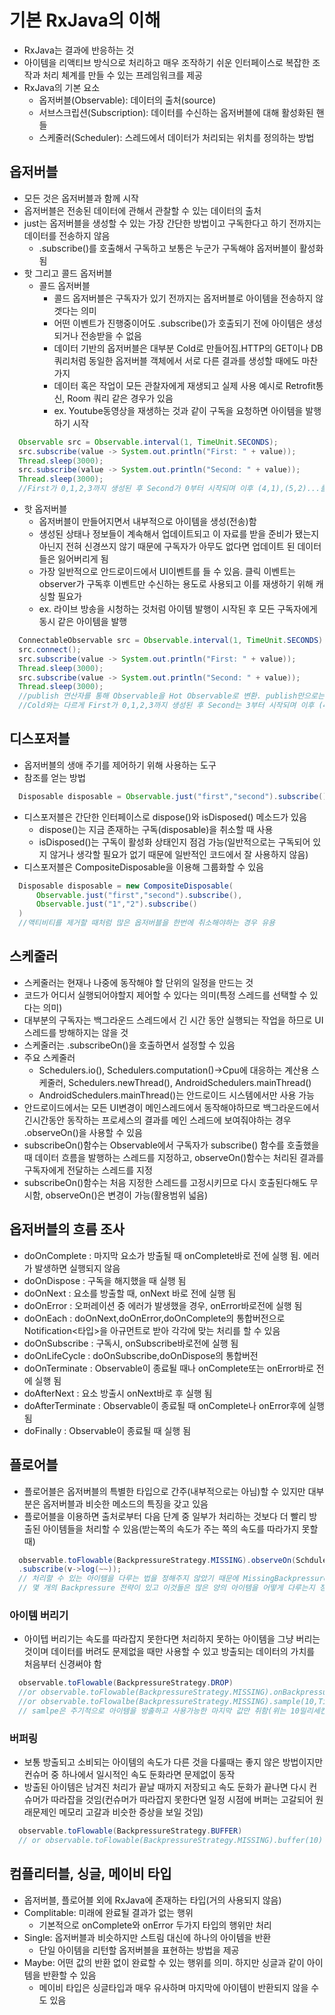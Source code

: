 # 기본 RxJava의 이해
+ RxJava는 결과에 반응하는 것  
+ 아이템을 리액티브 방식으로 처리하고 매우 조작하기 쉬운 인터페이스로 복잡한 조작과 처리 체계를 만들 수 있는 프레임워크를 제공  
+ RxJava의 기본 요소  
  - 옵저버블(Observable): 데이터의 출처(source)
  - 서브스크립션(Subscription): 데이터를 수신하는 옵저버블에 대해 활성화된 핸들  
  - 스케줄러(Scheduler): 스레드에서 데이터가 처리되는 위치를 정의하는 방법  

## 옵저버블  
+ 모든 것은 옵저버블과 함께 시작
+ 옵저버블은 전송된 데이터에 관해서 관찰할 수 있는 데이터의 출처  
+ just는 옵저버블을 생성할 수 있는 가장 간단한 방법이고 구독한다고 하기 전까지는 데이터를 전송하지 않음
  - .subscribe()를 호출해서 구독하고 보통은 누군가 구독해야 옵저버블이 활성화 됨
+ 핫 그리고 콜드 옵저버블  
  - 콜드 옵저버블  
    * 콜드 옵저버블은 구독자가 있기 전까지는 옵저버블로 아이템을 전송하지 않겟다는 의미
    * 어떤 이벤트가 진행중이어도 .subscribe()가 호출되기 전에 아이템은 생성되거나 전송받을 수 없음  
    * 데이터 기반의 옵저버블은 대부분 Cold로 만들어짐.HTTP의 GET이나 DB쿼리처럼 동일한 옵저버블 객체에서 서로 다른 결과를 생성할 때에도 마찬가지
    * 데이터 혹은 작업이 모든 관찰자에게 재생되고 실제 사용 예시로 Retrofit통신, Room 쿼리 같은 경우가 있음
    * ex. Youtube동영상을 재생하는 것과 같이 구독을 요청하면 아이템을 발행하기 시작
```java
  Observable src = Observable.interval(1, TimeUnit.SECONDS);
  src.subscribe(value -> System.out.println("First: " + value));
  Thread.sleep(3000);
  src.subscribe(value -> System.out.println("Second: " + value));
  Thread.sleep(3000);
  //First가 0,1,2,3까지 생성된 후 Second가 0부터 시작되며 이후 (4,1),(5,2)...를 수신
```
  - 핫 옵저버블  
    * 옵저버블이 만들어지면서 내부적으로 아이템을 생성(전송)함
    * 생성된 상태나 정보들이 계속해서 업데이트되고 이 자료를 받을 준비가 됐는지 아닌지 전혀 신경쓰지 않기 때문에 구독자가 아무도 없다면 업데이트 된 데이터들은 잃어버리게 됨  
    * 가장 일반적으로 안드로이드에서 UI이벤트를 들 수 있음. 클릭 이벤트는 observer가 구독후 이벤트만 수신하는 용도로 사용되고 이를 재생하기 위해 캐싱할 필요가 
    * ex. 라이브 방송을 시청하는 것처럼 아이템 발행이 시작된 후 모든 구독자에게 동시 같은 아이템을 발행
```java
  ConnectableObservable src = Observable.interval(1, TimeUnit.SECONDS).publish();
  src.connect();
  src.subscribe(value -> System.out.println("First: " + value));
  Thread.sleep(3000);
  src.subscribe(value -> System.out.println("Second: " + value));
  Thread.sleep(3000);
  //publish 연산자를 통해 Observable을 Hot Observable로 변환. publish만으로는 아이템 replay가 활성화 되지 않고 connect()를 호출해야 아이템을 발행하기 시작
  //Cold와는 다르게 First가 0,1,2,3까지 생성된 후 Second는 3부터 시작되며 이후 (4,4),(5,5)로 진행되어 동시 같은 아이템 수신
```
## 디스포저블 
+ 옵저버블의 생애 주기를 제어하기 위해 사용하는 도구  
+ 참조를 얻는 방법
```java
  Disposable disposable = Observable.just("first","second").subscribe();
```
+ 디스포저블은 간단한 인터페이스로 dispose()와 isDisposed() 메소드가 있음  
  - dispose()는 지금 존재하는 구독(disposable)을 취소할 때 사용
  - isDisposed()는 구독이 활성화 상태인지 점검 가능(일반적으로는 구독되어 있지 않거나 생각할 필요가 없기 때문에 일반적인 코드에서 잘 사용하지 않음)   
+ 디스포저블은 CompositeDisposable을 이용해 그룹화할 수 있음  
```java
  Disposable disposable = new CompositeDisposable(
      Observable.just("first","second").subscribe(),
      Observable.just("1","2").subscribe()
  )
  //액티비티를 제거할 때처럼 많은 옵저버블을 한번에 취소해야하는 경우 유용
```

## 스케줄러 
+ 스케줄러는 현재나 나중에 동작해야 할 단위의 일정을 만드는 것
+ 코드가 어디서 실행되어야할지 제어할 수 있다는 의미(특정 스레드를 선택할 수 있다는 의미)  
+ 대부분의 구독자는 백그라운드 스레드에서 긴 시간 동안 실행되는 작업을 하므로 UI스레드를 방해하지는 않을 것
+ 스케줄러는 .subscribeOn()을 호출하면서 설정할 수 있음
+ 주요 스케줄러
  - Schedulers.io(), Schedulers.computation()->Cpu에 대응하는 계산용 스케줄러, Schedulers.newThread(), AndroidSchedulers.mainThread()
  - AndroidSchedulers.mainThread()는 안드로이드 시스템에서만 사용 가능  
+ 안드로이드에서는 모든 UI변경이 메인스레드에서 동작해야하므로 백그라운드에서 긴시간동안 동작하는 프로세스의 결과를 메인 스레드에 보여줘야하는 경우 .observeOn()을 사용할 수 있음  
+ subscribeOn()함수는 Observable에서 구독자가 subscribe() 함수를 호출했을 때 데이터 흐름을 발행하는 스레드를 지정하고, observeOn()함수는 처리된 결과를 구독자에게 전달하는 스레드를 지정
+ subscribeOn()함수는 처음 지정한 스레드를 고정시키므로 다시 호출된다해도 무시함, observeOn()은 변경이 가능(활용범위 넓음)

## 옵저버블의 흐름 조사
+ doOnComplete : 마지막 요소가 방출될 때 onComplete바로 전에 실행 됨. 에러가 발생하면 실행되지 않음
+ doOnDispose : 구독을 해지했을 때 실행 됨
+ doOnNext : 요소를 방출할 때, onNext 바로 전에 실행 됨
+ doOnError : 오퍼레이션 중 에러가 발생했을 경우, onError바로전에 실행 됨  
+ doOnEach : doOnNext,doOnError,doOnComplete의 통합버전으로 Notification<타입>을 아규먼트로 받아 각각에 맞는 처리를 할 수 있음
+ doOnSubscribe : 구독시, onSubscribe바로전에 실행 됨  
+ doOnLifeCycle : doOnSubscribe,doOnDispose의 통합버전
+ doOnTerminate : Observable이 종료될 때나 onComplete또는 onError바로 전에 실행 됨
+ doAfterNext : 요소 방출시 onNext바로 후 실행 됨  
+ doAfterTerminate : Observable이 종료될 때 onComplete나 onError후에 실행 됨
+ doFinally : Observable이 종료될 때 실행 됨

## 플로어블  
+ 플로어블은 옵저버블의 특별한 타입으로 간주(내부적으로는 아님)할 수 있지만 대부분은 옵저버블과 비슷한 메소드의 특징을 갖고 있음  
+ 플로어블을 이용하면 출처로부터 다음 단계 중 일부가 처리하는 것보다 더 빨리 방출된 아이템들을 처리할 수 있음(받는쪽의 속도가 주는 쪽의 속도를 따라가지 못할 때)
```java
  observable.toFlowable(BackpressureStrategy.MISSING).observeOn(Schdulers.computation())
  .subscribe(v->log(~~));
  // 처리할 수 있는 아이템을 다루는 법을 정해주지 않았기 때문에 MissingBackpressureException을 던짐
  // 몇 개의 Backpressure 전략이 있고 이것들은 많은 양의 아이템을 어떻게 다루는지 정의해줌
```

### 아이템 버리기
+ 아이텝 버리기는 속도를 따라잡지 못한다면 처리하지 못하는 아이템을 그냥 버리는 것이며 데이터를 버려도 문제없을 때만 사용할 수 있고 방출되는 데이터의 가치를 처음부터 신경써야 함
```java
  observable.toFlowable(BackpressureStrategy.DROP)
  //or observable.toFlowable(BackpressureStrategy.MISSING).onBackpressureDrop()
  //or observable.toFlowalbe(BackpressureStrategy.MISSING).sample(10,TimeUnit,MILLISECONDS).observeOn(Schedulers.computation).subscribe(v->log(~~));
  // samlpe은 주기적으로 아이템을 방출하고 사용가능한 마지막 값만 취함(위는 10밀리세컨드간격으로 수행)
``` 

### 버퍼링  
+ 보통 방출되고 소비되는 아이템의 속도가 다른 것을 다룰때는 좋지 않은 방법이지만 컨슈머 중 하나에서 일시적인 속도 둔화라면 문제없이 동작
+ 방출된 아이템은 남겨진 처리가 끝날 때까지 저장되고 속도 둔화가 끝나면 다시 컨슈머가 따라잡을 것임(컨슈머가 따라잡지 못한다면 일정 시점에 버퍼는 고갈되어 원래문제인 메모리 고갈과 비슷한 증상을 보일 것임)
```java
  observable.toFlowable(BackpressureStrategy.BUFFER)
  // or observable.toFlowable(BackpressureStrategy.MISSING).buffer(10) ->버퍼에 특정 수치를 지정하고싶을 때
```

## 컴플리터블, 싱글, 메이비 타입
+ 옵저버블, 플로어블 외에 RxJava에 존재하는 타입(거의 사용되지 않음)
+ Complitable: 미래에 완료될 결과가 없는 행위
  - 기본적으로 onComplete와 onError 두가지 타입의 행위만 처리
+ Single: 옵저버블과 비슷하지만 스트림 대신에 하나의 아이템을 반환
  - 단일 아이템을 리턴할 옵저버블을 표현하는 방법을 제공
+ Maybe: 어떤 값의 반환 없이 완료할 수 있는 행위를 의미. 하지만 싱글과 같이 아이템을 반환할 수 있음
  - 메이비 타입은 싱글타입과 매우 유사하며 마지막에 아이템이 반환되지 않을 수도 있음
